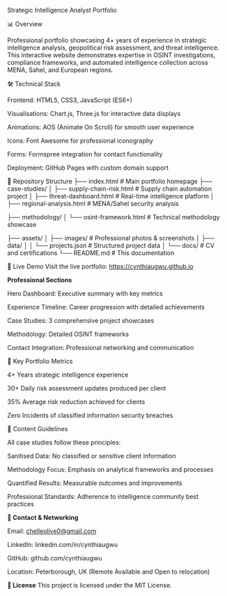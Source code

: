 Strategic Intelligence Analyst Portfolio

📊 Overview

Professional portfolio showcasing 4+ years of experience in strategic intelligence analysis, geopolitical risk assessment, and threat intelligence. This interactive website demonstrates expertise in OSINT investigations, compliance frameworks, and automated intelligence collection across MENA, Sahel, and European regions.

🛠️ Technical Stack

Frontend: HTML5, CSS3, JavaScript (ES6+)

Visualisations: Chart.js, Three.js for interactive data displays

Animations: AOS (Animate On Scroll) for smooth user experience

Icons: Font Awesome for professional iconography

Forms: Formspree integration for contact functionality

Deployment: GitHub Pages with custom domain support

📁 Repository Structure
├── index.html                     # Main portfolio homepage
├── case-studies/
│   ├── supply-chain-risk.html     # Supply chain automation project
│   ├── threat-dashboard.html      # Real-time intelligence platform
│   ├── regional-analysis.html     # MENA/Sahel security analysis

├── methodology/
│   └── osint-framework.html       # Technical methodology showcase

├── assets/
│   ├── images/                    # Professional photos & screenshots
│   ├── data/
│   │   └── projects.json          # Structured project data
│   └── docs/                      # CV and certifications
└── README.md                      # This documentation

🚀 Live Demo
Visit the live portfolio: https://cynthiaugwu.github.io

**Professional Sections**

Hero Dashboard: Executive summary with key metrics

Experience Timeline: Career progression with detailed achievements

Case Studies: 3 comprehensive project showcases

Methodology: Detailed OSINT frameworks

Contact Integration: Professional networking and communication

🎯 Key Portfolio Metrics

4+ Years strategic intelligence experience

30+ Daily risk assessment updates produced per client

35% Average risk reduction achieved for clients

Zero Incidents of classified information security breaches

📝 Content Guidelines

All case studies follow these principles:

Sanitised Data: No classified or sensitive client information

Methodology Focus: Emphasis on analytical frameworks and processes

Quantified Results: Measurable outcomes and improvements

Professional Standards: Adherence to intelligence community best practices

**🤝 Contact & Networking**

Email: chelleolive0@gmail.com

LinkedIn: linkedin.com/in/cynthiaugwu

GitHub: github.com/cynthiaugwu

Location: Peterborough, UK (Remote Available and Open to relocation)

**📄 License**
This project is licensed under the MIT License.
